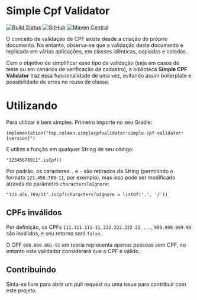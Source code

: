# Simple Cpf Validator


[![Build Status](https://travis-ci.com/LeoColman/SimpleCpfValidator.svg?branch=master)](https://travis-ci.com/LeoColman/SimpleCpfValidator) [![GitHub](https://img.shields.io/github/license/LeoColman/SimpleCpfValidator.svg)](https://github.com/LeoColman/SimpleCpfValidator/blob/master/LICENSE) [![Maven Central](https://img.shields.io/maven-central/v/top.colman.simplecpfvalidator/simple-cpf-validator.svg)](https://search.maven.org/search?q=g:top.colman.simplecpfvalidator)


O conceito de validação de CPF existe desde a criação do próprio documento. No entanto, observa-se que a validação deste documento é replicada em várias aplicações, em classes idênticas, copiadas e coladas.

Com o objetivo de simplificar esse tipo de validação (seja em casos de teste ou em cenários de verificação de cadastro), a biblioteca **Simple CPF Validator** traz essa funcionalidade de uma vez, evitando assim boilerplate e possibilidade de erros no reuso de classe.


# Utilizando
Para utilizar é bem simples. Primeiro importe no seu Gradle:

`implementation("top.colman.simplecpfvalidator:simple-cpf-validator:{version}")`

E utilize a função em qualquer String de seu código:

`"12345678911".isCpf()`

Por padrão, os caracteres `.` e `-` são retirados da String (permitindo o formato `123.456.789-11`, por exemplo), mas isso pode ser modificado através do parâmetro `charactersToIgnore`:

`"123.456.789/11".isCpf(charactersToIgnore = listOf('.', '/'))`

## CPFs inválidos

Por definição, os CPFs `111.111.111-11`, `222.222.222-22`, `...`, `999.999.999-99` são inválidos, e seu retorno será `falso`.

O CPF `000.000.001-91` em teoria representa apenas pessoas sem CPF, no entanto este validador considerará que o CPF é válido.

## Contribuindo

Sinta-se livre para abrir um pull request ou uma issue para contribuir com este projeto.
